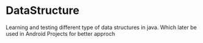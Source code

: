 # DataStructure
Learning and testing different type of data structures in java. Which later be used in Android Projects for better approch
